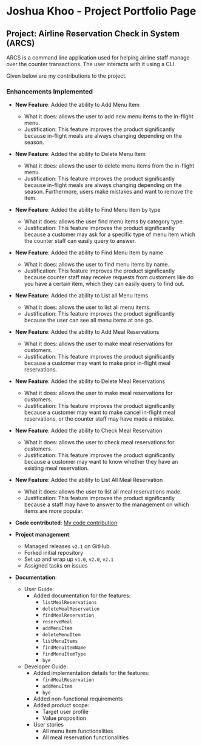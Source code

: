 # Joshua Khoo - Project Portfolio Page

## Project: Airline Reservation Check in System (ARCS)

ARCS is a command line application used for helping airline staff manage over the counter transactions. The user interacts with it using a CLI.

Given below are my contributions to the project.

### Enhancements Implemented

* **New Feature**: Added the ability to Add Menu Item
  * What it does: allows the user to add new menu items to the in-flight menu.
  * Justification: This feature improves the product significantly because in-flight meals are always changing depending on the season.


* **New Feature**: Added the ability to Delete Menu Item
  * What it does: allows the user to delete menu items from the in-flight menu.
  * Justification: This feature improves the product significantly because in-flight meals are always changing depending on the season. Furthermore, users make mistakes and want to remove the item.

* **New Feature**: Added the ability to Find Menu Item by type
  * What it does: allows the user find menu items by category type.
  * Justification: This feature improves the product significantly because a customer may ask for a specific type of menu item which the counter staff can easily query to answer.

* **New Feature**: Added the ability to Find Menu Item by name
  * What it does: allows the user to find menu items by name.
  * Justification: This feature improves the product significantly because counter staff may receive requests from customers like do you have a certain item, which they can easily query to find out.

* **New Feature**: Added the ability to List all Menu Items
  * What it does: allows the user to list all menu items.
  * Justification: This feature improves the product significantly because the user can see all menu items at one go.

* **New Feature**: Added the ability to Add Meal Reservations
  * What it does: allows the user to make meal reservations for customers.
  * Justification: This feature improves the product significantly because a customer may want to make prior in-flight meal reservations.

* **New Feature**: Added the ability to Delete Meal Reservations
  * What it does: allows the user to make meal reservations for customers.
  * Justification: This feature improves the product significantly because a customer may want to make cancel in-flight meal reservations, or the counter staff may have made a mistake.

* **New Feature**: Added the ability to Check Meal Reservation
  * What it does: allows the user to check meal reservations for customers.
  * Justification: This feature improves the product significantly because a customer may want to know whether they have an existing meal reservation.

* **New Feature**: Added the ability to List All Meal Reservation
  * What it does: allows the user to list all meal reservations made.
  * Justification: This feature improves the product significantly because a staff may have to answer to the management on which items are more popular.
  


* **Code contributed**: [My code contribution](https://nus-cs2113-ay2122s2.github.io/tp-dashboard/?search=suenalaba&breakdown=true&sort=groupTitle&sortWithin=title&since=2022-02-18&timeframe=commit&mergegroup=&groupSelect=groupByRepos&checkedFileTypes=docs~functional-code~test-code~other)

* **Project management**:
    * Managed releases `v2.1` on GitHub.
    * Forked initial repository
    * Set up and wrap up `v1.0`, `v2.0`, `v2.1`
    * Assigned tasks on issues
    

* **Documentation**:
    * User Guide:
        * Added documentation for the features:
          * `listMealReservations`
          * `deleteMealReservation`
          * `findMealReservation`
          * `reserveMeal`
          * `addMenuItem`
          * `deleteMenuItem`
          * `listMenuItems`
          * `findMenuItemName`
          * `findMenuItemType`
          * `bye`
    * Developer Guide:
        * Added implementation details for the features:
          * `findMealReservation`
          * `addMenuItem`
          * `bye`
        * Added non-functional requirements
        * Added product scope:
          * Target user profile
          * Value proposition
        * User stories
          * All menu item functionalities
          * All meal reservation functionalities

